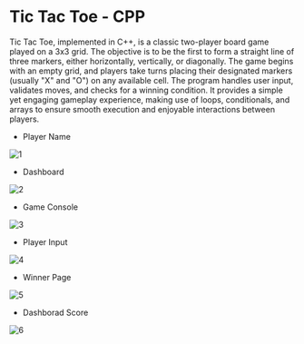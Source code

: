 # Tic Tac Toe - CPP
Tic Tac Toe, implemented in C++, is a classic two-player board game played on a 3x3 grid. The objective is to be the first to form a straight line of three markers, either horizontally, vertically, or diagonally. The game begins with an empty grid, and players take turns placing their designated markers (usually "X" and "O") on any available cell. The program handles user input, validates moves, and checks for a winning condition. It provides a simple yet engaging gameplay experience, making use of loops, conditionals, and arrays to ensure smooth execution and enjoyable interactions between players.

- Player Name

![1](https://user-images.githubusercontent.com/105803143/185785069-8534e75b-ee11-41cb-b2e3-dd2da90272ad.PNG)

- Dashboard

![2](https://user-images.githubusercontent.com/105803143/185785061-1f9ed214-59ca-40e2-84c2-4692db0a1c82.PNG)

- Game Console

![3](https://user-images.githubusercontent.com/105803143/185785063-4ab82f38-a7ce-4efa-a503-de3b39f029ff.PNG)

- Player Input

![4](https://user-images.githubusercontent.com/105803143/185785064-674ae39c-bc82-4829-b192-ce2b67935f32.PNG)

- Winner Page


![5](https://user-images.githubusercontent.com/105803143/185785065-2021275e-fd3b-49d2-83c1-b833e5b3b587.PNG)

- Dashborad Score

![6](https://user-images.githubusercontent.com/105803143/185785066-ef12947c-155c-4f63-81c1-507a5c6309a1.PNG)

